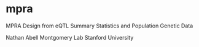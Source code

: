 # mpra
MPRA Design from eQTL Summary Statistics and Population Genetic Data

Nathan Abell
Montgomery Lab
Stanford University
